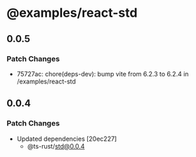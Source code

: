 # @examples/react-std

## 0.0.5

### Patch Changes

- 75727ac: chore(deps-dev): bump vite from 6.2.3 to 6.2.4 in /examples/react-std

## 0.0.4

### Patch Changes

- Updated dependencies [20ec227]
  - @ts-rust/std@0.0.4
